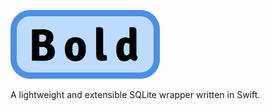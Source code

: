 ![Alt text](/GFX/logo.png?raw=true "Bold Logo")

A lightweight and extensible SQLite wrapper written in Swift.  
